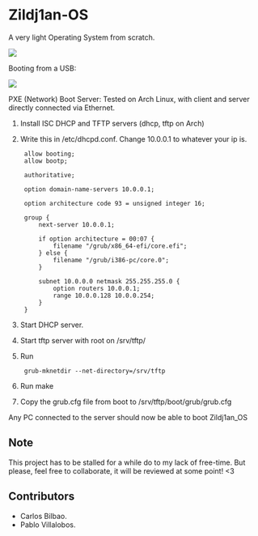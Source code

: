 # Zildj1an-OS

A very light Operating System from scratch.

<img src = "https://github.com/Zildj1an/Zildj1an_OS/blob/master/im_screen.png"/>

Booting from a USB:

<img src = "https://github.com/Zildj1an/Zildj1an_OS/blob/master/im2.jpg"/>

PXE (Network) Boot Server:
Tested on Arch Linux, with client and server directly connected via Ethernet.

1. Install ISC DHCP and TFTP servers (dhcp, tftp on Arch)

2. Write this in /etc/dhcpd.conf. Change 10.0.0.1 to whatever your ip is.

        allow booting;
        allow bootp;

        authoritative;

        option domain-name-servers 10.0.0.1;

        option architecture code 93 = unsigned integer 16;

        group {
            next-server 10.0.0.1;

            if option architecture = 00:07 {
                filename "/grub/x86_64-efi/core.efi";
            } else {
                filename "/grub/i386-pc/core.0";
            }

            subnet 10.0.0.0 netmask 255.255.255.0 {
                option routers 10.0.0.1;
                range 10.0.0.128 10.0.0.254;
            }
        }

3. Start DHCP server.

4. Start tftp server with root on /srv/tftp/

5. Run

        grub-mknetdir --net-directory=/srv/tftp

6. Run make

7. Copy the grub.cfg file from boot to /srv/tftp/boot/grub/grub.cfg

Any PC connected to the server should now be able to boot Zildj1an_OS


## Note

This project has to be stalled for a while do to my lack of free-time. But please, feel free to collaborate, it will be reviewed at some point! <3

## Contributors
* Carlos Bilbao.
* Pablo Villalobos.
